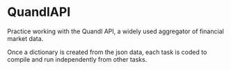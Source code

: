 # QuandlAPI
Practice working with the Quandl API, 
a widely used aggregator of financial market data.

Once a dictionary is created from the json data, each task
is coded to compile and run independently from other tasks. 
